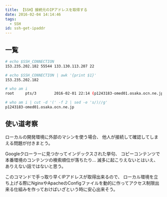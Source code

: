 ```yaml
---
title: 【SSH】接続元のIPアドレスを取得する
date: 2016-02-04 14:14:46
tags:
  - SSH
id: ssh-get-ipaddr
---
```


## 一覧

```Bash
# echo $SSH_CONNECTION
153.235.202.182 55544 133.130.113.207 22

# echo $SSH_CONNECTION | awk '{print $1}'
153.235.202.182

# who am i
root     pts/3        2016-02-01 22:14 (p1243183-omed01.osaka.ocn.ne.jp)

# who am i | cut -d '(' -f 2 | sed -e 's/)//g'
p1243183-omed01.osaka.ocn.ne.jp
```

<!-- more -->

## 使い道考察

ローカルの開発環境に外部のマシンを使う場合、
他人が接続して確認してしまえる問題が付きまとう。

Googleクローラーに見つかってインデックスされた挙句、
コピーコンテンツで本番環境のコンテンツの検索順位が落ちたり…
滅多に起こりえないとはいえ、ありえない話ではないと思う。

このコマンドで手っ取り早くIPアドレスが取得出来るので、
ローカル環境を立ち上げる際にNginxやApacheのConfigファイルを動的に作ってアクセス制限出来る仕組みを作っておけばいざという時に安心出来そう。

